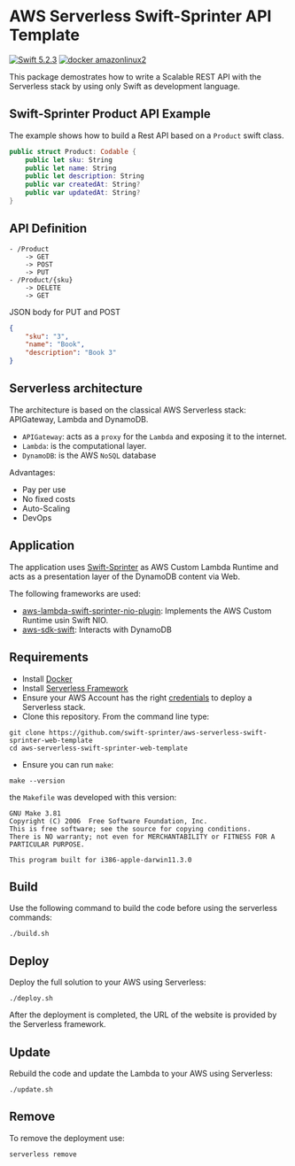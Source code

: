 # AWS Serverless Swift-Sprinter API Template

[![Swift 5.2.3](https://img.shields.io/badge/Swift-5.2.3-blue.svg)](https://swift.org/download/) [![docker amazonlinux2](https://img.shields.io/badge/docker-amazonlinux2-orange.svg)](https://swift.org/download/)

This package demostrates how to write a Scalable REST API with the Serverless stack by using only Swift as development language.

## Swift-Sprinter Product API Example

The example shows how to build a Rest API based on a `Product` swift class.

```swift
public struct Product: Codable {
    public let sku: String
    public let name: String
    public let description: String
    public var createdAt: String?
    public var updatedAt: String?
}
```

## API Definition

```
- /Product
    -> GET
    -> POST
    -> PUT 
- /Product/{sku}
    -> DELETE
    -> GET
```

JSON body for PUT and POST
```JSON
{
	"sku": "3",
    "name": "Book",
    "description": "Book 3"
}
```

## Serverless architecture

The architecture is based on the classical AWS Serverless stack: APIGateway, Lambda and DynamoDB.
- `APIGateway`: acts as a `proxy` for the `Lambda` and exposing it to the internet.
- `Lambda`: is the computational layer.
- `DynamoDB`: is the AWS `NoSQL` database

Advantages:
- Pay per use
- No fixed costs
- Auto-Scaling
- DevOps

## Application

The application uses [Swift-Sprinter](https://github.com/swift-sprinter/aws-lambda-swift-sprinter) as AWS Custom Lambda Runtime and acts as a presentation layer of the DynamoDB content via Web.

The following frameworks are used:
- [aws-lambda-swift-sprinter-nio-plugin](https://github.com/swift-sprinter/aws-lambda-swift-sprinter-nio-plugin): Implements the AWS Custom Runtime usin Swift NIO.
- [aws-sdk-swift](https://github.com/swift-aws/aws-sdk-swift): Interacts with DynamoDB

## Requirements

- Install [Docker](https://docs.docker.com/install/)
- Install [Serverless Framework](https://www.serverless.com/framework/docs/getting-started/)
- Ensure your AWS Account has the right [credentials](https://www.serverless.com/framework/docs/providers/aws/guide/credentials/) to deploy a Serverless stack.
- Clone this repository. From the command line type:

```console
git clone https://github.com/swift-sprinter/aws-serverless-swift-sprinter-web-template
cd aws-serverless-swift-sprinter-web-template
```
- Ensure you can run `make`:

```console
make --version
```

the `Makefile` was developed with this version:
```
GNU Make 3.81
Copyright (C) 2006  Free Software Foundation, Inc.
This is free software; see the source for copying conditions.
There is NO warranty; not even for MERCHANTABILITY or FITNESS FOR A
PARTICULAR PURPOSE.

This program built for i386-apple-darwin11.3.0
```

## Build

Use the following command to build the code before using the serverless commands:
```
./build.sh
```

## Deploy

Deploy the full solution to your AWS using Serverless:
```
./deploy.sh
```

After the deployment is completed, the URL of the website is provided by the Serverless framework.

## Update

Rebuild the code and update the Lambda to your AWS using Serverless:
```
./update.sh
```

## Remove

To remove the deployment use:
```
serverless remove
```
